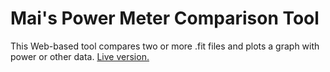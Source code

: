 # Mai's Power Meter Comparison Tool

This Web-based tool compares two or more .fit files and plots a graph with power or other data. [Live version.](maigod.net/powercompare)

